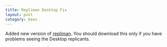 ```yaml
---
title: Repliman Desktop Fix
layout: post
category: beos
---
```

Added new version of <a href="BeOS/repliman.html">repliman</a>. You should download this only if you have problems seeing the Desktop replicants.
